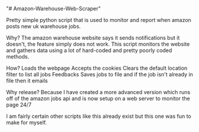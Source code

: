 "# Amazon-Warehouse-Web-Scraper" 

Pretty simple python script that is used to monitor and report when amazon posts new uk warehouse jobs.

Why? 
The amazon warehouse website says it sends notifications but it doesn't, the feature simply does not work. This script monitors the website and gathers data using a lot of hard-coded and pretty poorly coded methods.

How?
Loads the webpage 
Accepts the cookies
Clears the default location filter to list all jobs
Feedbacks 
Saves jobs to file and if the job isn't already in file then it emails

Why release?
Because I have created a more advanced version which runs off of the amazon jobs api and is now setup on a web server to monitor the page 24/7

I am fairly certain other scripts like this already exist but this one was fun to make for myself.